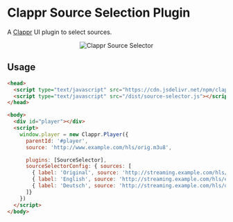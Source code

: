 # Clappr Source Selection Plugin
A [Clappr](https://github.com/clappr/clappr) UI plugin to select sources.

<p align="center">
  <img src="https://raw.githubusercontent.com/spreadspace/clappr-source-selector/master/images/example.png" alt="Clappr Source Selector"/>
</p>

## Usage

```html
<head>
  <script type="text/javascript" src="https://cdn.jsdelivr.net/npm/clappr/dist/clappr.min.js"></script>
  <script type="text/javascript" src="/dist/source-selector.js"></script>
</head>

<body>
  <div id="player"></div>
  <script>
    window.player = new Clappr.Player({
      parentId: '#player',
      source: 'http://www.example.com/hls/orig.m3u8',

      plugins: [SourceSelector],
      sourceSelectorConfig: { sources: [
        { label: 'Original', source: 'http://streaming.example.com/hls/orig.m3u8' },
        { label: 'English', source: 'http://streaming.example.com/hls/en.m3u8' },
        { label: 'Deutsch', source: 'http://streaming.example.com/hls/dt.m3u8' }
      ]}
    })
  </script>
</body>
```
